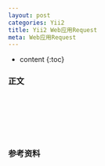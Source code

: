 ```yaml
---
layout: post
categories: Yii2
title: Yii2 Web应用Request
meta: Web应用Request
---
```

* content
{:toc}

### 正文




<br/><br/><br/><br/><br/>
### 参考资料


